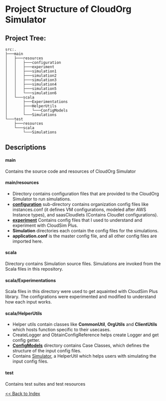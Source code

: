# Project Structure of CloudOrg Simulator

## Project Tree:
```
src:.
├───main
│   ├───resources
│   │   ├───configuration
│   │   ├───experiment
│   │   ├───simulation1
│   │   ├───simulation2
│   │   ├───simulation3
│   │   ├───simulation4
│   │   ├───simulation5
│   │   └───simulation6
│   └───scala
│       ├───Experimentations
│       ├───HelperUtils
│       │   └───ConfigModels
│       └───Simulations
└───test
    ├───resources
    └───scala
        └───Simulations
```

## Descriptions

#### main 
Contains the source code and resources of CloudOrg Simulator

#### main/resources
- Directory contains configuration files that are provided to the CloudOrg Simulator to run simulations.
- [**configuration**](https://github.com/laxmena/CloudOrg-Simulator/tree/main/src/main/resources/configuration) sub-directory contains organization config files like instances.conf (it defines VM configurations, modeled after AWS Instance types), and saasCloudlets (Contains Cloudlet configurations).
- [**experiment**](https://github.com/laxmena/CloudOrg-Simulator/tree/main/src/main/resources/experiment) Contains config files that I used to understand and experiment with CloudSim Plus.
- **Simulation** directories each contain the config files for the simulations.
- **application.conf** is the master config file, and all other config files are imported here.

#### scala
Directory contains Simulation source files. Simulations are invoked from the Scala files in this repository.

#### scala/Experimentations
Scala files in this directory were used to get aquainted with CloudSim Plus library. The configrations were experimented and modified to understand how each input works.

#### scala/HelperUtils
- Helper utils contain classes like **CommonUtil**, **OrgUtils** and **ClientUtils** which hosts function specific to their usecases.
- CreateLogger and ObtainConfigReference helps create Logger and get config getter.
- [**ConfigModels**](https://github.com/laxmena/CloudOrg-Simulator/tree/main/src/main/scala/HelperUtils/ConfigModels) directory contains Case Classes, which defines the structure of the input config files.
- Contains [Simulator](https://github.com/laxmena/CloudOrg-Simulator/tree/main/src/main/scala/HelperUtils/Simulator.scala), a HelperUtil which helps users with simulating the input config files. 

#### test
Contains test suites and test resources

[<< Back to Index](index.md)